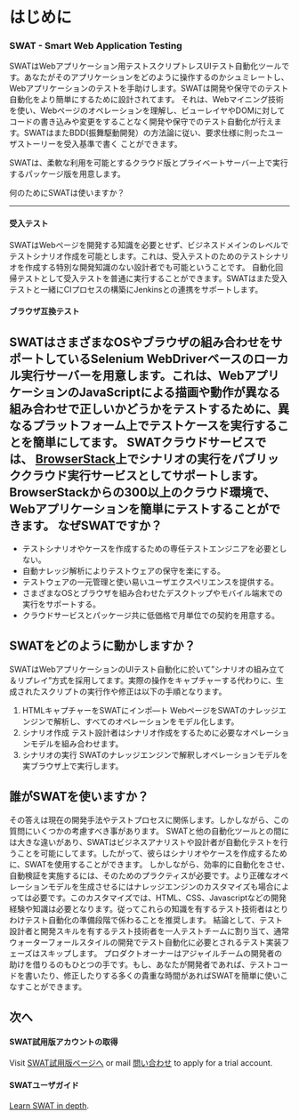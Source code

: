 はじめに
===

### SWAT - Smart Web Application Testing

SWATはWebアプリケーション用テストスクリプトレスUIテスト自動化ツールです。あなたがそのアプリケーションをどのように操作するのかシュミレートし、Webアプリケーションのテストを手助けします。SWATは開発や保守でのテスト自動化をより簡単にするために設計されてます。
それは、Webマイニング技術を使い、Webページのオペレーションを理解し、ビューレイヤやDOMに対してコードの書き込みや変更をすることなく開発や保守でのテスト自動化が行えます。SWATはまたBDD(振舞駆動開発）の方法論に従い、要求仕様に則ったユーザストーリーを受入基準で書く
ことができます。

SWATは、柔軟な利用を可能とするクラウド版とプライベートサーバー上で実行するパッケージ版を用意します。

何のためにSWATは使いますか？

---

#### 受入テスト


SWATはWebページを開発する知識を必要とせず、ビジネスドメインのレベルでテストシナリオ作成を可能とします。これは、受入テストのためのテストシナリオを作成する特別な開発知識のない設計者でも可能ということです。
自動化回帰テストとして受入テストを普通に実行することができます。SWATはまた受入テストと一緒にCIプロセスの構築にJenkinsとの連携をサポートします。

#### ブラウザ互換テスト

SWATはさまざまなOSやブラウザの組み合わせをサポートしているSelenium WebDriverベースのローカル実行サーバーを用意します。これは、WebアプリケーションのJavaScriptによる描画や動作が異なる組み合わせで正しいかどうかをテストするために、異なるプラットフォーム上でテストケースを実行することを簡単にしてます。
SWATクラウドサービスでは、 [BrowserStack](http://www.browserstack.com)上でシナリオの実行をパブリッククラウド実行サービスとしてサポートします。BrowserStackからの300以上のクラウド環境で、Webアプリケーションを簡単にテストすることができます。
なぜSWATですか？
---

* テストシナリオやケースを作成するための専任テストエンジニアを必要としない。
* 自動ナレッジ解析によりテストウェアの保守を楽にする。
* テストウェアの一元管理と使い易いユーザエクスペリエンスを提供する。
* さまざまなOSとブラウザを組み合わせたデスクトップやモバイル端末での実行をサポートする。
* クラウドサービスとパッケージ共に低価格で月単位での契約を用意する。

SWATをどのように動かしますか？
---

SWATはWebアプリケーションのUIテスト自動化に於いて”シナリオの組み立て＆リプレイ”方式を採用してます。実際の操作をキャプチャーする代わりに、生成されたスクリプトの実行作や修正は以下の手順となります。

1. HTMLキャプチャーをSWATにインポ―ト
WebページをSWATのナレッジエンジンで解析し、すべてのオペレーションをモデル化します。
2. シナリオ作成
テスト設計者はシナリオ作成をするために必要なオペレーションモデルを組み合わせます。
3. シナリオの実行
SWATのナレッジエンジンで解釈しオペレーションモデルを実ブラウザ上で実行します。

誰がSWATを使いますか？
---

その答えは現在の開発手法やテストプロセスに関係します。しかしながら、この質問にいくつかの考慮すべき事があります。
SWATと他の自動化ツールとの間には大きな違いがあり、SWATはビジネスアナリストや設計者が自動化テストを行うことを可能にしてます。したがって、彼らはシナリオやケースを作成するために、SWATを使用することができます。
しかしながら、効率的に自動化をさせ、自動検証を実施するには、そのためのプラクティスが必要です。より正確なオペレーションモデルを生成させるにはナレッジエンジンのカスタマイズも場合によっては必要です。このカスタマイズでは、HTML、CSS、Javascriptなどの開発経験や知識は必要となります。従ってこれらの知識を有するテスト技術者はとりわけテスト自動化の準備段階で係わることを推奨します。
結論として、テスト設計者と開発スキルを有するテスト技術者を一人テストチームに割り当て、通常ウォーターフォールスタイルの開発でテスト自動化に必要とされるテスト実装フェーズはスキップします。
プロダクトオーナーはアジャイルチームの開発者の助けを借りるのもひとつの手です。もし、あなたが開発者であれば、テストコードを書いたり、修正したりする多くの貴重な時間があればSWATを簡単に使いこなすことができます。

次へ
----

#### SWAT試用版アカウントの取得

Visit [SWAT試用版ページへ](http://www.smartekworks.com/trial.html) or mail [問い合わせ](mailto:sales@smartekworks.com) to apply for a trial account. 

#### SWATユーザガイド

[Learn SWAT in depth](guide_start.md).